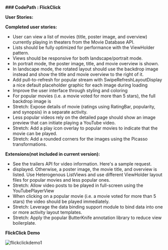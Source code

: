 **### CodePath : FlickClick**

**User Stories:**

**Completed user stories:**
- User can view a list of movies (title, poster image, and overview) currently playing in theaters from the Movie Database API.
- Lists should be fully optimized for performance with the ViewHolder pattern.
- Views should be responsive for both landscape/portrait mode.
- In portrait mode, the poster image, title, and movie overview is shown.
- In landscape mode, the rotated layout should use the backdrop image instead and show the title and movie overview to the right of it.
- Add pull-to-refresh for popular stream with SwipeRefreshLayoutDisplay a nice default placeholder graphic for each image during loading 
- Improve the user interface through styling and coloring 
- For popular movies (i.e. a movie voted for more than 5 stars), the full backdrop image is 
- Stretch: Expose details of movie (ratings using RatingBar, popularity, and synopsis) in a separate activity.
- Less popular videos rely on the detailed page should show an image preview that can initiate playing a YouTube video.
- Stretch: Add a play icon overlay to popular movies to indicate that the movie can be played.
- Stretch: Add a rounded corners for the images using the Picasso transformations.


**Extensions(not included in current version):**
- See the trailers API for video information. Here's a sample request.
- displayed. Otherwise, a poster image, the movie title, and overview is listed. Use Heterogenous ListViews and use different ViewHolder layout files for popular movies and less popular ones.
- Stretch: Allow video posts to be played in full-screen using the YouTubePlayerView
- When clicking on a popular movie (i.e. a movie voted for more than 5 stars) the video should be played immediately.
- Stretch: Leverage the data binding support module to bind data into one or more activity layout templates. 
- Stretch: Apply the popular ButterKnife annotation library to reduce view boilerplate.



**FlickClick Demo**

![flickclickdemo1](https://cloud.githubusercontent.com/assets/5497374/17090467/9673e4f6-51e5-11e6-883f-5331d5d40a75.gif)
